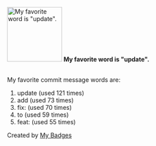 <img src="https://my-badges.github.io/my-badges/favorite-word.png" alt="My favorite word is &quot;update&quot;." title="My favorite word is &quot;update&quot;." width="128">
<strong>My favorite word is &quot;update&quot;.</strong>
<br><br>

My favorite commit message words are:

1. update (used 121 times)
2. add (used 73 times)
3. fix: (used 70 times)
4. to (used 59 times)
5. feat: (used 55 times)


Created by <a href="https://github.com/my-badges/my-badges">My Badges</a>